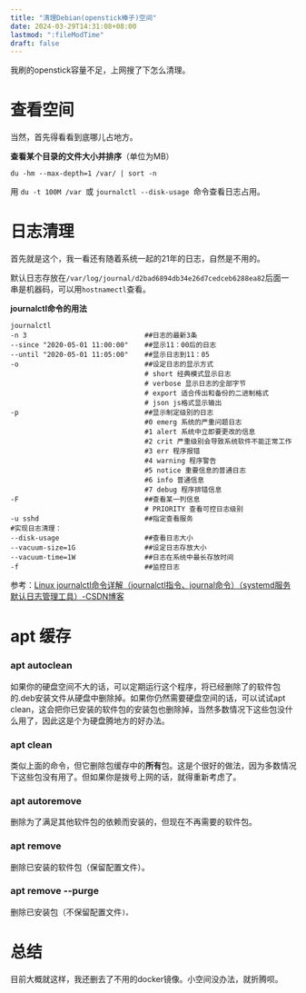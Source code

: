 ```yaml
---
title: "清理Debian(openstick棒子)空间"
date: 2024-03-29T14:31:08+08:00
lastmod: ":fileModTime"
draft: false
---
```


我刷的openstick容量不足，上网搜了下怎么清理。

# 查看空间

当然，首先得看看到底哪儿占地方。

**查看某个目录的文件大小并排序**（单位为MB）

```shell
du -hm --max-depth=1 /var/ | sort -n
```

用 `du -t 100M /var `或 `journalctl --disk-usage `命令查看日志占用。

# 日志清理

首先就是这个，我一看还有随着系统一起的21年的日志，自然是不用的。

默认日志存放在`/var/log/journal/d2bad6894db34e26d7cedceb6288ea82`后面一串是机器码，可以用`hostnamectl`查看。

**journalctl命令的用法**

```shell
journalctl
-n 3                             ##日志的最新3条
--since "2020-05-01 11:00:00"    ##显示11：00后的日志
--until "2020-05-01 11:05:00"    ##显示日志到11：05
-o                               ##设定日志的显示方式
                                 # short 经典模式显示日志
                                 # verbose 显示日志的全部字节
                                 # export 适合传出和备份的二进制格式
                                 # json js格式显示输出
-p                               ##显示制定级别的日志
                                 #0 emerg 系统的严重问题日志
                                 #1 alert 系统中立即要更改的信息
                                 #2 crit 严重级别会导致系统软件不能正常工作
                                 #3 err 程序报错
                                 #4 warning 程序警告
                                 #5 notice 重要信息的普通日志
                                 #6 info 普通信息
                                 #7 debug 程序排错信息
-F                               ##查看某一列信息
                                 # PRIORITY 查看可控日志级别
-u sshd                          ##指定查看服务
#实现日志清理：
--disk-usage                     ##查看日志大小
--vacuum-size=1G                 ##设定日志存放大小
--vacuum-time=1W                 ##日志在系统中最长存放时间
-f                               ##监控日志
```

参考：[Linux journalctl命令详解（journalctl指令、journal命令）（systemd服务默认日志管理工具）-CSDN博客](https://blog.csdn.net/Dontla/article/details/132415985)

# apt 缓存

### apt autoclean

如果你的硬盘空间不大的话，可以定期运行这个程序，将已经删除了的软件包的.deb安装文件从硬盘中删除掉。如果你仍然需要硬盘空间的话，可以试试apt clean，这会把你已安装的软件包的安装包也删除掉，当然多数情况下这些包没什么用了，因此这是个为硬盘腾地方的好办法。


### apt clean

类似上面的命令，但它删除包缓存中的**所有**包。这是个很好的做法，因为多数情况下这些包没有用了。但如果你是拨号上网的话，就得重新考虑了。



### apt autoremove

删除为了满足其他软件包的依赖而安装的，但现在不再需要的软件包。



### apt remove

删除已安装的软件包（保留配置文件）。

### apt remove --purge

删除已安装包（不保留配置文件`)。`

# 总结

目前大概就这样，我还删去了不用的docker镜像。小空间没办法，就折腾呗。

